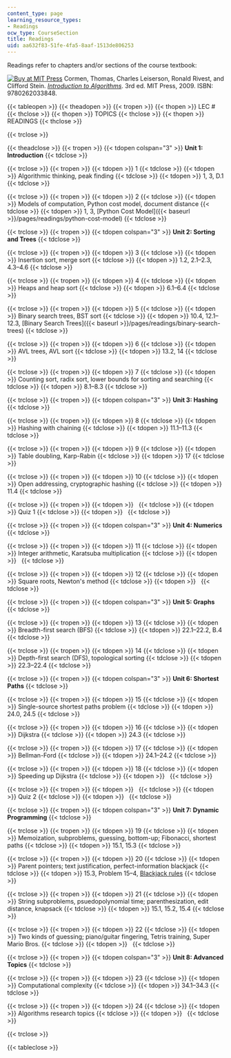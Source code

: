 ```yaml
---
content_type: page
learning_resource_types:
- Readings
ocw_type: CourseSection
title: Readings
uid: aa632f83-51fe-4fa5-8aaf-1513de806253
---
```


Readings refer to chapters and/or sections of the course textbook:

[![Buy at MIT Press](/images/mp_logo.gif)](https://mitpress.mit.edu/9780262033848) Cormen, Thomas, Charles Leiserson, Ronald Rivest, and Clifford Stein. [_Introduction to Algorithms_](https://mitpress.mit.edu/9780262033848). 3rd ed. MIT Press, 2009. ISBN: 9780262033848.

{{< tableopen >}}
{{< theadopen >}}
{{< tropen >}}
{{< thopen >}}
LEC #
{{< thclose >}}
{{< thopen >}}
TOPICS
{{< thclose >}}
{{< thopen >}}
READINGS
{{< thclose >}}

{{< trclose >}}

{{< theadclose >}}
{{< tropen >}}
{{< tdopen colspan="3" >}}
**Unit 1: Introduction**
{{< tdclose >}}

{{< trclose >}}
{{< tropen >}}
{{< tdopen >}}
1
{{< tdclose >}}
{{< tdopen >}}
Algorithmic thinking, peak finding
{{< tdclose >}}
{{< tdopen >}}
1, 3, D.1
{{< tdclose >}}

{{< trclose >}}
{{< tropen >}}
{{< tdopen >}}
2
{{< tdclose >}}
{{< tdopen >}}
Models of computation, Python cost model, document distance
{{< tdclose >}}
{{< tdopen >}}
1, 3, [Python Cost Model]({{< baseurl >}}/pages/readings/python-cost-model)
{{< tdclose >}}

{{< trclose >}}
{{< tropen >}}
{{< tdopen colspan="3" >}}
**Unit 2: Sorting and Trees**
{{< tdclose >}}

{{< trclose >}}
{{< tropen >}}
{{< tdopen >}}
3
{{< tdclose >}}
{{< tdopen >}}
Insertion sort, merge sort
{{< tdclose >}}
{{< tdopen >}}
1.2, 2.1–2.3, 4.3–4.6
{{< tdclose >}}

{{< trclose >}}
{{< tropen >}}
{{< tdopen >}}
4
{{< tdclose >}}
{{< tdopen >}}
Heaps and heap sort
{{< tdclose >}}
{{< tdopen >}}
6.1–6.4
{{< tdclose >}}

{{< trclose >}}
{{< tropen >}}
{{< tdopen >}}
5
{{< tdclose >}}
{{< tdopen >}}
Binary search trees, BST sort
{{< tdclose >}}
{{< tdopen >}}
10.4, 12.1–12.3, [Binary Search Trees]({{< baseurl >}}/pages/readings/binary-search-trees)
{{< tdclose >}}

{{< trclose >}}
{{< tropen >}}
{{< tdopen >}}
6
{{< tdclose >}}
{{< tdopen >}}
AVL trees, AVL sort
{{< tdclose >}}
{{< tdopen >}}
13.2, 14
{{< tdclose >}}

{{< trclose >}}
{{< tropen >}}
{{< tdopen >}}
7
{{< tdclose >}}
{{< tdopen >}}
Counting sort, radix sort, lower bounds for sorting and searching
{{< tdclose >}}
{{< tdopen >}}
8.1–8.3
{{< tdclose >}}

{{< trclose >}}
{{< tropen >}}
{{< tdopen colspan="3" >}}
**Unit 3: Hashing**
{{< tdclose >}}

{{< trclose >}}
{{< tropen >}}
{{< tdopen >}}
8
{{< tdclose >}}
{{< tdopen >}}
Hashing with chaining
{{< tdclose >}}
{{< tdopen >}}
11.1–11.3
{{< tdclose >}}

{{< trclose >}}
{{< tropen >}}
{{< tdopen >}}
9
{{< tdclose >}}
{{< tdopen >}}
Table doubling, Karp-Rabin
{{< tdclose >}}
{{< tdopen >}}
17
{{< tdclose >}}

{{< trclose >}}
{{< tropen >}}
{{< tdopen >}}
10
{{< tdclose >}}
{{< tdopen >}}
Open addressing, cryptographic hashing
{{< tdclose >}}
{{< tdopen >}}
11.4
{{< tdclose >}}

{{< trclose >}}
{{< tropen >}}
{{< tdopen >}}
 
{{< tdclose >}}
{{< tdopen >}}
Quiz 1
{{< tdclose >}}
{{< tdopen >}}
 
{{< tdclose >}}

{{< trclose >}}
{{< tropen >}}
{{< tdopen colspan="3" >}}
**Unit 4: Numerics**
{{< tdclose >}}

{{< trclose >}}
{{< tropen >}}
{{< tdopen >}}
11
{{< tdclose >}}
{{< tdopen >}}
Integer arithmetic, Karatsuba multiplication
{{< tdclose >}}
{{< tdopen >}}
 
{{< tdclose >}}

{{< trclose >}}
{{< tropen >}}
{{< tdopen >}}
12
{{< tdclose >}}
{{< tdopen >}}
Square roots, Newton's method
{{< tdclose >}}
{{< tdopen >}}
 
{{< tdclose >}}

{{< trclose >}}
{{< tropen >}}
{{< tdopen colspan="3" >}}
**Unit 5: Graphs**
{{< tdclose >}}

{{< trclose >}}
{{< tropen >}}
{{< tdopen >}}
13
{{< tdclose >}}
{{< tdopen >}}
Breadth-first search (BFS)
{{< tdclose >}}
{{< tdopen >}}
22.1–22.2, B.4
{{< tdclose >}}

{{< trclose >}}
{{< tropen >}}
{{< tdopen >}}
14
{{< tdclose >}}
{{< tdopen >}}
Depth-first search (DFS), topological sorting
{{< tdclose >}}
{{< tdopen >}}
22.3–22.4
{{< tdclose >}}

{{< trclose >}}
{{< tropen >}}
{{< tdopen colspan="3" >}}
**Unit 6: Shortest Paths**
{{< tdclose >}}

{{< trclose >}}
{{< tropen >}}
{{< tdopen >}}
15
{{< tdclose >}}
{{< tdopen >}}
Single-source shortest paths problem
{{< tdclose >}}
{{< tdopen >}}
24.0, 24.5
{{< tdclose >}}

{{< trclose >}}
{{< tropen >}}
{{< tdopen >}}
16
{{< tdclose >}}
{{< tdopen >}}
Dijkstra
{{< tdclose >}}
{{< tdopen >}}
24.3
{{< tdclose >}}

{{< trclose >}}
{{< tropen >}}
{{< tdopen >}}
17
{{< tdclose >}}
{{< tdopen >}}
Bellman-Ford
{{< tdclose >}}
{{< tdopen >}}
24.1–24.2
{{< tdclose >}}

{{< trclose >}}
{{< tropen >}}
{{< tdopen >}}
18
{{< tdclose >}}
{{< tdopen >}}
Speeding up Dijkstra
{{< tdclose >}}
{{< tdopen >}}
 
{{< tdclose >}}

{{< trclose >}}
{{< tropen >}}
{{< tdopen >}}
 
{{< tdclose >}}
{{< tdopen >}}
Quiz 2
{{< tdclose >}}
{{< tdopen >}}
 
{{< tdclose >}}

{{< trclose >}}
{{< tropen >}}
{{< tdopen colspan="3" >}}
**Unit 7: Dynamic Programming**
{{< tdclose >}}

{{< trclose >}}
{{< tropen >}}
{{< tdopen >}}
19
{{< tdclose >}}
{{< tdopen >}}
Memoization, subproblems, guessing, bottom-up; Fibonacci, shortest paths
{{< tdclose >}}
{{< tdopen >}}
15.1, 15.3
{{< tdclose >}}

{{< trclose >}}
{{< tropen >}}
{{< tdopen >}}
20
{{< tdclose >}}
{{< tdopen >}}
Parent pointers; text justification, perfect-information blackjack
{{< tdclose >}}
{{< tdopen >}}
15.3, Problem 15–4, [Blackjack rules](http://en.wikipedia.org/wiki/Blackjack)
{{< tdclose >}}

{{< trclose >}}
{{< tropen >}}
{{< tdopen >}}
21
{{< tdclose >}}
{{< tdopen >}}
String subproblems, psuedopolynomial time; parenthesization, edit distance, knapsack
{{< tdclose >}}
{{< tdopen >}}
15.1, 15.2, 15.4
{{< tdclose >}}

{{< trclose >}}
{{< tropen >}}
{{< tdopen >}}
22
{{< tdclose >}}
{{< tdopen >}}
Two kinds of guessing; piano/guitar fingering, Tetris training, Super Mario Bros.
{{< tdclose >}}
{{< tdopen >}}
 
{{< tdclose >}}

{{< trclose >}}
{{< tropen >}}
{{< tdopen colspan="3" >}}
**Unit 8: Advanced Topics**
{{< tdclose >}}

{{< trclose >}}
{{< tropen >}}
{{< tdopen >}}
23
{{< tdclose >}}
{{< tdopen >}}
Computational complexity
{{< tdclose >}}
{{< tdopen >}}
34.1–34.3
{{< tdclose >}}

{{< trclose >}}
{{< tropen >}}
{{< tdopen >}}
24
{{< tdclose >}}
{{< tdopen >}}
Algorithms research topics
{{< tdclose >}}
{{< tdopen >}}
 
{{< tdclose >}}

{{< trclose >}}

{{< tableclose >}}